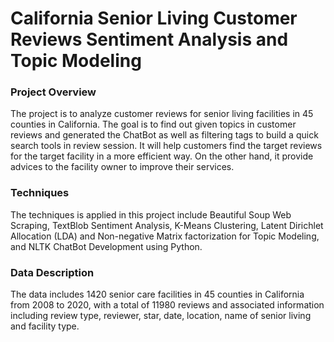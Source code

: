 # California Senior Living Customer Reviews Sentiment Analysis and Topic Modeling


### Project Overview
The project is to analyze customer reviews for senior living facilities in 45 counties in California. The goal is to find out given topics in customer reviews and generated the ChatBot as well as filtering tags to build a quick search tools in review session. It will help customers find the target reviews for the target facility in a more efficient way. On the other hand, it provide advices to the facility owner to improve their services.


### Techniques
The techniques is applied in this project include Beautiful Soup Web Scraping, TextBlob Sentiment Analysis, K-Means Clustering, Latent Dirichlet Allocation (LDA) and Non-negative Matrix factorization for Topic Modeling, and NLTK ChatBot Development using Python.


### Data Description 
The data includes 1420 senior care facilities in 45 counties in California from 2008 to 2020, with a total of 11980 reviews and associated information including review type, reviewer, star, date, location, name of senior living and facility type.

